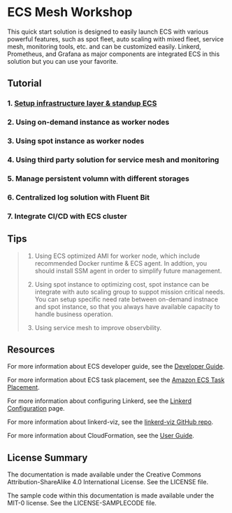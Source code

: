 # ECS Mesh Workshop

This quick start solution is designed to easily launch ECS with various powerful features, such as spot fleet, auto scaling with mixed fleet, service mesh, monitoring tools, etc. and can be customized easily. Linkerd, Prometheus, and Grafana as major components are integrated ECS in this solution but you can use your favorite.

## Tutorial

### 1. [Setup infrastructure layer & standup ECS](./docs/Infrastructure.md)

### 2. Using on-demand instance as worker nodes

### 3. Using spot instance as worker nodes

### 4. Using third party solution for service mesh and monitoring

### 5. Manage persistent volumn with different storages

### 6. Centralized log solution with Fluent Bit

### 7. Integrate CI/CD with ECS cluster

## Tips

> 1. Using ECS optimized AMI for worker node, which include recommended Docker runtime & ECS agent. In addtion, you should install SSM agent in order to simplify future management.
>
> 2. Using spot instance to optimizing cost, spot instance can be integrate with auto scaling group to suppot mission critical needs. You can setup specific need rate between on-demand instnace and spot instance, so that you always have available capacity to handle business operation.
>
> 3. Using service mesh to improve observbility.

## Resources

For more information about ECS developer guide, see the
[Developer Guide](https://docs.aws.amazon.com/AmazonECS/latest/developerguide/Welcome.html).

For more information about ECS task placement, see the
[Amazon ECS Task Placement](https://aws.amazon.com/blogs/compute/amazon-ecs-task-placement/).

For more information about configuring Linkerd, see the
[Linkerd Configuration](https://api.linkerd.io/latest/linkerd) page.

For more information about linkerd-viz, see the
[linkerd-viz GitHub repo](https://github.com/linkerd/linkerd-viz).

For more information about CloudFormation, see the
[User Guide](https://docs.aws.amazon.com/AWSCloudFormation/latest/UserGuide/Welcome.html).


## License Summary

The documentation is made available under the Creative Commons Attribution-ShareAlike 4.0 International License. See the LICENSE file.

The sample code within this documentation is made available under the MIT-0 license. See the LICENSE-SAMPLECODE file.

